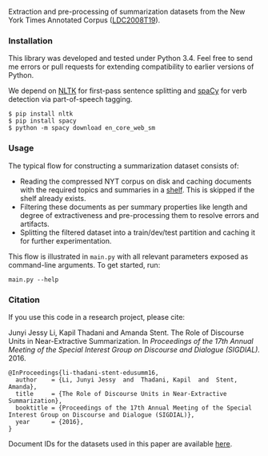 Extraction and pre-processing of summarization datasets from the New York Times Annotated Corpus ([LDC2008T19](https://catalog.ldc.upenn.edu/LDC2008T19)).

### Installation

This library was developed and tested under Python 3.4. Feel free to send me errors or pull requests for extending compatibility to earlier versions of Python.

We depend on [NLTK](http://www.nltk.org/) for first-pass sentence splitting and [spaCy](https://spacy.io/) for verb detection via part-of-speech tagging.
```
$ pip install nltk
$ pip install spacy
$ python -m spacy download en_core_web_sm
```

### Usage

The typical flow for constructing a summarization dataset consists of:
  * Reading the compressed NYT corpus on disk and caching documents with the required topics and summaries in a [shelf](https://docs.python.org/3/library/shelve.html). This is skipped if the shelf already exists.
  * Filtering these documents as per summary properties like length and degree of extractiveness and pre-processing them to resolve errors and artifacts.
  * Splitting the filtered dataset into a train/dev/test partition and caching it for further experimentation.

This flow is illustrated in `main.py` with all relevant parameters exposed as command-line arguments. To get started, run:
```
main.py --help
```

### Citation

If you use this code in a research project, please cite:

Junyi Jessy Li, Kapil Thadani and Amanda Stent. The Role of Discourse Units in Near-Extractive Summarization. In *Proceedings of the 17th Annual Meeting of the Special Interest Group on Discourse and Dialogue (SIGDIAL).* 2016.

```
@InProceedings{li-thadani-stent-edusumm16,
  author    = {Li, Junyi Jessy  and  Thadani, Kapil  and  Stent, Amanda},
  title     = {The Role of Discourse Units in Near-Extractive Summarization},
  booktitle = {Proceedings of the 17th Annual Meeting of the Special Interest Group on Discourse and Dialogue (SIGDIAL)},
  year      = {2016},
}
```

Document IDs for the datasets used in this paper are available [here](http://www.cs.columbia.edu/~kapil/datasets/docids_nytsumm.tgz).
